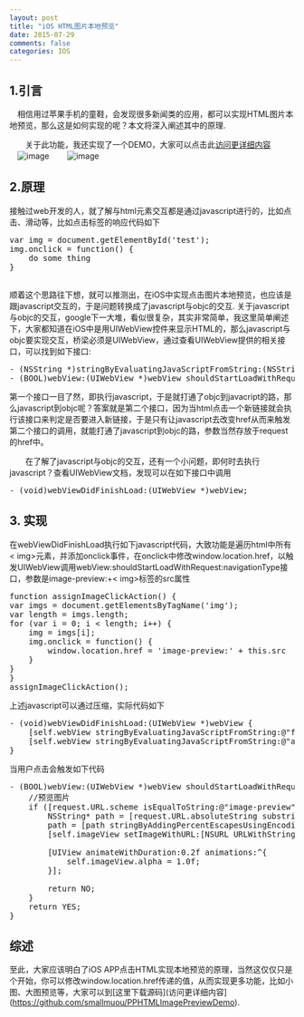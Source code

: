 ```yaml
---
layout: post
title: "iOS HTML图片本地预览"
date: 2015-07-29
comments: false
categories: IOS
---
```


## 1.引言
　相信用过苹果手机的童鞋，会发现很多新闻类的应用，都可以实现HTML图片本地预览，那么这是如何实现的呢？本文将深入阐述其中的原理.

　　关于此功能，我还实现了一个DEMO，大家可以点击此[访问更详细内容](https://github.com/smallmuou/PPHTMLImagePreviewDemo)
　　<br>
 　![image](http://images0.cnblogs.com/blog2015/618689/201507/281746477031029.png)
　　![image](http://images0.cnblogs.com/blog2015/618689/201507/281746583287949.png)
　
　　　
## 2.原理

  接触过web开发的人，就了解与html元素交互都是通过javascript进行的，比如点击、滑动等，比如点击<img>标签的响应代码如下
  <pre>
var img = document.getElementById('test');
img.onclick = function() {
    do some thing
}
  </pre>
  
  顺着这个思路往下想，就可以推测出，在iOS中实现点击图片本地预览，也应该是跟javascript交互的，于是问题转换成了javascript与objc的交互. 关于javascript与objc的交互，google下一大堆，看似很复杂，其实非常简单，我这里简单阐述下，大家都知道在iOS中是用UIWebView控件来显示HTML的，那么javascript与objc要实现交互，桥梁必须是UIWebView，通过查看UIWebView提供的相关接口，可以找到如下接口:
<pre>
- (NSString *)stringByEvaluatingJavaScriptFromString:(NSString *)script
- (BOOL)webView:(UIWebView *)webView shouldStartLoadWithRequest:(NSURLRequest *)request navigationType:(UIWebViewNavigationType)navigationType;
</pre>
 
第一个接口一目了然，即执行javascript，于是就打通了objc到javacript的路，那么javascript到objc呢？答案就是第二个接口，因为当html点击一个新链接就会执行该接口来判定是否要进入新链接，于是只有让javascript去改变href从而来触发第二个接口的调用，就能打通了javascript到objc的路，参数当然存放于request的href中。

　　在了解了javascript与objc的交互，还有一个小问题，即何时去执行javascript？查看UIWebView文档，发现可以在如下接口中调用
<pre>
- (void)webViewDidFinishLoad:(UIWebView *)webView;
</pre>

## 3. 实现
在webViewDidFinishLoad执行如下javascript代码，大致功能是遍历html中所有< img>元素，并添加onclick事件，在onclick中修改window.location.href，以触发UIWebView调用webView:shouldStartLoadWithRequest:navigationType接口，参数是image-preview:+< img>标签的src属性
<pre>
function assignImageClickAction() {
var imgs = document.getElementsByTagName('img');
var length = imgs.length;
for (var i = 0; i < length; i++) {
    img = imgs[i];
    img.onclick = function() {
        window.location.href = 'image-preview:' + this.src
    }
}
}
assignImageClickAction();
</pre>

上述javascript可以通过压缩，实际代码如下
<pre>
- (void)webViewDidFinishLoad:(UIWebView *)webView {
    [self.webView stringByEvaluatingJavaScriptFromString:@"function assignImageClickAction(){var imgs=document.getElementsByTagName('img');var length=imgs.length;for(var i=0;i < length;i++){img=imgs[i];img.onclick=function(){window.location.href='image-preview:'+this.src}}}"];
    [self.webView stringByEvaluatingJavaScriptFromString:@"assignImageClickAction();"];
}
</pre>

当用户点击<img>会触发如下代码
<pre>
- (BOOL)webView:(UIWebView *)webView shouldStartLoadWithRequest:(NSURLRequest *)request navigationType:(UIWebViewNavigationType)navigationType {
    //预览图片
    if ([request.URL.scheme isEqualToString:@"image-preview"]) {
        NSString* path = [request.URL.absoluteString substringFromIndex:[@"image-preview:" length]];
        path = [path stringByAddingPercentEscapesUsingEncoding:NSUTF8StringEncoding];
        [self.imageView setImageWithURL:[NSURL URLWithString:path] placeholderImage:[UIImage imageNamed:@"default"] usingActivityIndicatorStyle:UIActivityIndicatorViewStyleWhite];
        
        [UIView animateWithDuration:0.2f animations:^{
            self.imageView.alpha = 1.0f;
        }];
        
        return NO;
    }
    return YES;
}
</pre>

## 综述
至此，大家应该明白了iOS APP点击HTML实现本地预览的原理，当然这仅仅只是个开始，你可以修改window.location.href传递的值，从而实现更多功能，比如小图、大图预览等，大家可以到[这里下载源码](访问更详细内容](https://github.com/smallmuou/PPHTMLImagePreviewDemo).
